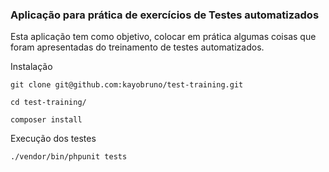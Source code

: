 ### Aplicação para prática de exercícios de Testes automatizados
Esta aplicação tem como objetivo, colocar em prática algumas coisas que foram apresentadas do treinamento de testes automatizados.


Instalação

```
git clone git@github.com:kayobruno/test-training.git

cd test-training/

composer install
```
Execução dos testes
```
./vendor/bin/phpunit tests
 ```
